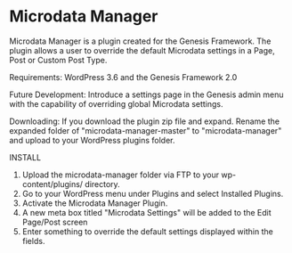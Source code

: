 Microdata Manager
=================

Microdata Manager is a plugin created for the Genesis Framework. The plugin allows a user to override the default Microdata settings in a Page, Post or Custom Post Type.

Requirements: WordPress 3.6 and the Genesis Framework 2.0

Future Development: Introduce a settings page in the Genesis admin menu with the capability of overriding global Microdata settings.

Downloading: If you download the plugin zip file and expand. Rename the expanded folder of "microdata-manager-master" to "microdata-manager" and upload to your WordPress plugins folder.

INSTALL
1. Upload the microdata-manager folder via FTP to your wp-content/plugins/ directory.<br />
2. Go to your WordPress menu under Plugins and select Installed Plugins.
3. Activate the Microdata Manager Plugin.
4. A new meta box titled "Microdata Settings" will be added to the Edit Page/Post screen
5. Enter something to override the default settings displayed within the fields.
